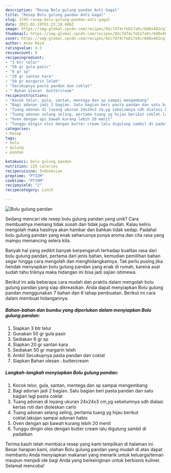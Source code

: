 ```yaml
---
description: "Resep Bolu gulung pandan Anti Gagal"
title: "Resep Bolu gulung pandan Anti Gagal"
slug: 3745-resep-bolu-gulung-pandan-anti-gagal
date: 2021-02-19T01:23:19.406Z
image: https://img-global.cpcdn.com/recipes/92c7d74cfeb17a9c/680x482cq70/bolu-gulung-pandan-foto-resep-utama.jpg
thumbnail: https://img-global.cpcdn.com/recipes/92c7d74cfeb17a9c/680x482cq70/bolu-gulung-pandan-foto-resep-utama.jpg
cover: https://img-global.cpcdn.com/recipes/92c7d74cfeb17a9c/680x482cq70/bolu-gulung-pandan-foto-resep-utama.jpg
author: Anne Reid
ratingvalue: 4.3
reviewcount: 9
recipeingredient:
- "3 btr telur"
- "50 gr gula pasir"
- "6 gr sp"
- "20 gr santan kara"
- "50 gr margarin leleh"
- "Secukupnya pasta pandan dan coklat"
- " Bahan olesan  buttercream"
recipeinstructions:
- "Kocok telur, gula, santan, mentega dan sp sampai mengembang"
- "Bagi adonan jadi 2 bagian. Satu bagian beri pasta pandan dan satu bagian lagi pasta coklat"
- "Tuang adonan di loyang ukuran 24x24x3 cm,yg sebelumnya sdh dialasi kertas roti dan dioleskan carlo"
- "Tuang adonan selang seling, pertama tuang yg hijau berikut coklat.lakujan sampai adonan habis"
- "Oven dengan api bawah kurang lebih 20 menit"
- "Tunggu dingin oles dengan butter cream lalu digulung sambil di padatkan"
categories:
- Resep
tags:
- bolu
- gulung
- pandan

katakunci: bolu gulung pandan 
nutrition: 225 calories
recipecuisine: Indonesian
preptime: "PT32M"
cooktime: "PT39M"
recipeyield: "2"
recipecategory: Lunch

---
```



![Bolu gulung pandan](https://img-global.cpcdn.com/recipes/92c7d74cfeb17a9c/680x482cq70/bolu-gulung-pandan-foto-resep-utama.jpg)

Sedang mencari ide resep bolu gulung pandan yang unik? Cara membuatnya memang tidak susah dan tidak juga mudah. Kalau keliru mengolah maka hasilnya akan hambar dan bahkan tidak sedap. Padahal bolu gulung pandan yang enak seharusnya punya aroma dan cita rasa yang mampu memancing selera kita.



Banyak hal yang sedikit banyak berpengaruh terhadap kualitas rasa dari bolu gulung pandan, pertama dari jenis bahan, kemudian pemilihan bahan segar hingga cara mengolah dan menghidangkannya. Tak perlu pusing jika hendak menyiapkan bolu gulung pandan yang enak di rumah, karena asal sudah tahu triknya maka hidangan ini bisa jadi sajian istimewa.


Berikut ini ada beberapa cara mudah dan praktis dalam mengolah bolu gulung pandan yang siap dikreasikan. Anda dapat menyiapkan Bolu gulung pandan menggunakan 7 bahan dan 6 tahap pembuatan. Berikut ini cara dalam membuat hidangannya.

<!--inarticleads1-->

##### Bahan-bahan dan bumbu yang diperlukan dalam menyiapkan Bolu gulung pandan:

1. Siapkan 3 btr telur
1. Gunakan 50 gr gula pasir
1. Sediakan 6 gr sp
1. Siapkan 20 gr santan kara
1. Sediakan 50 gr margarin leleh
1. Ambil Secukupnya pasta pandan dan coklat
1. Siapkan  Bahan olesan : buttercream




<!--inarticleads2-->

##### Langkah-langkah menyiapkan Bolu gulung pandan:

1. Kocok telur, gula, santan, mentega dan sp sampai mengembang
1. Bagi adonan jadi 2 bagian. Satu bagian beri pasta pandan dan satu bagian lagi pasta coklat
1. Tuang adonan di loyang ukuran 24x24x3 cm,yg sebelumnya sdh dialasi kertas roti dan dioleskan carlo
1. Tuang adonan selang seling, pertama tuang yg hijau berikut coklat.lakujan sampai adonan habis
1. Oven dengan api bawah kurang lebih 20 menit
1. Tunggu dingin oles dengan butter cream lalu digulung sambil di padatkan




Terima kasih telah membaca resep yang kami tampilkan di halaman ini. Besar harapan kami, olahan Bolu gulung pandan yang mudah di atas dapat membantu Anda menyiapkan makanan yang menarik untuk keluarga/teman maupun menjadi ide bagi Anda yang berkeinginan untuk berbisnis kuliner. Selamat mencoba!
